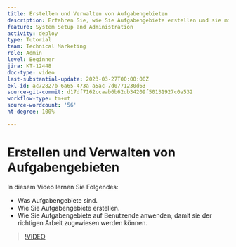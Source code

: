 ```yaml
---
title: Erstellen und Verwalten von Aufgabengebieten
description: Erfahren Sie, wie Sie Aufgabengebiete erstellen und sie mit Benutzenden verknüpfen, um bessere Zuweisungen vorzunehmen.
feature: System Setup and Administration
activity: deploy
type: Tutorial
team: Technical Marketing
role: Admin
level: Beginner
jira: KT-12448
doc-type: video
last-substantial-update: 2023-03-27T00:00:00Z
exl-id: ac72827b-6a65-473a-a5ac-7d0771230d63
source-git-commit: d17df7162ccaab6b62db34209f50131927c0a532
workflow-type: tm+mt
source-wordcount: '56'
ht-degree: 100%

---
```


# Erstellen und Verwalten von Aufgabengebieten

In diesem Video lernen Sie Folgendes:

* Was Aufgabengebiete sind.
* Wie Sie Aufgabengebiete erstellen.
* Wie Sie Aufgabengebiete auf Benutzende anwenden, damit sie der richtigen Arbeit zugewiesen werden können.

>[!VIDEO](https://video.tv.adobe.com/v/3416966/?quality=12&learn=on&enablevpops)
